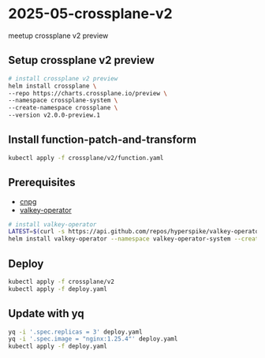 # 2025-05-crossplane-v2

meetup crossplane v2 preview

## Setup crossplane v2 preview

```bash
# install crossplane v2 preview
helm install crossplane \
--repo https://charts.crossplane.io/preview \
--namespace crossplane-system \
--create-namespace crossplane \
--version v2.0.0-preview.1
```

## Install function-patch-and-transform

```bash
kubectl apply -f crossplane/v2/function.yaml
```

## Prerequisites

- [cnpg](https://cloudnative-pg.io/documentation/current/installation_upgrade/#installation)
- [valkey-operator](https://github.com/hyperspike/valkey-operator)

```bash
# install valkey-operator
LATEST=$(curl -s https://api.github.com/repos/hyperspike/valkey-operator/releases/latest | jq -cr .tag_name)
helm install valkey-operator --namespace valkey-operator-system --create-namespace oci://ghcr.io/hyperspike/valkey-operator --version ${LATEST}-chart
```

## Deploy

```bash
kubectl apply -f crossplane/v2
kubectl apply -f deploy.yaml
```

## Update with yq

```bash
yq -i '.spec.replicas = 3' deploy.yaml
yq -i '.spec.image = "nginx:1.25.4"' deploy.yaml
kubectl apply -f deploy.yaml
```
